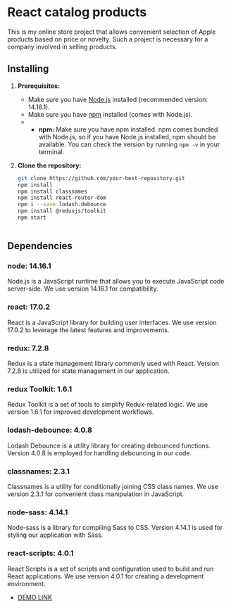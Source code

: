 # React catalog products

This is my online store project that allows convenient selection of Apple products based on price or novelty. Such a project is necessary for a company involved in selling products.

## Installing

1. **Prerequisites:**
   - Make sure you have [Node.js](https://nodejs.org/) installed (recommended version: 14.16.1).
   - Make sure you have [npm](https://www.npmjs.com/) installed (comes with Node.js).
   - - **npm:** Make sure you have npm installed. npm comes bundled with Node.js, so if you have Node.js installed, npm should be available. You can check the version by running `npm -v` in your terminal.

2. **Clone the repository:**
   ```bash
   git clone https://github.com/your-best-repository.git
   npm install
   npm install classnames
   npm install react-router-dom
   npm i --save lodash.debounce
   npm install @reduxjs/toolkit
   npm start
  
## Dependencies
### node: 14.16.1
Node.js is a JavaScript runtime that allows you to execute JavaScript code server-side. We use version 14.16.1 for compatibility.

### react: 17.0.2
React is a JavaScript library for building user interfaces. We use version 17.0.2 to leverage the latest features and improvements.

### redux: 7.2.8
Redux is a state management library commonly used with React. Version 7.2.8 is utilized for state management in our application.

### redux Toolkit: 1.6.1
Redux Toolkit is a set of tools to simplify Redux-related logic. We use version 1.6.1 for improved development workflows.

### lodash-debounce: 4.0.8
Lodash Debounce is a utility library for creating debounced functions. Version 4.0.8 is employed for handling debouncing in our code.

### classnames: 2.3.1
Classnames is a utility for conditionally joining CSS class names. We use version 2.3.1 for convenient class manipulation in JavaScript.

### node-sass: 4.14.1
Node-sass is a library for compiling Sass to CSS. Version 4.14.1 is used for styling our application with Sass.

### react-scripts: 4.0.1
React Scripts is a set of scripts and configuration used to build and run React applications. We use version 4.0.1 for creating a development environment.


- [DEMO LINK](https://rodionsav.github.io/react_catalog-phone/)
